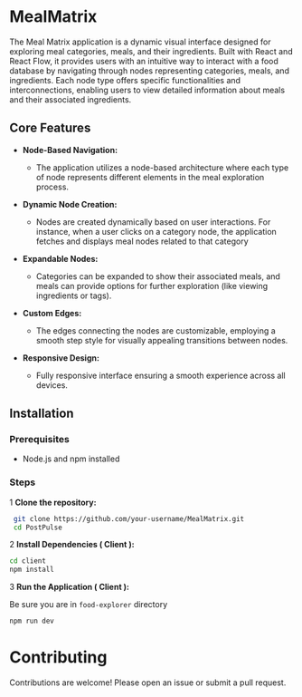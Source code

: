 # MealMatrix

The Meal Matrix application is a dynamic visual interface designed for exploring meal categories, meals, and their ingredients. Built with React and React Flow, it provides users with an intuitive way to interact with a food database by navigating through nodes representing categories, meals, and ingredients. Each node type offers specific functionalities and interconnections, enabling users to view detailed information about meals and their associated ingredients.

## Core Features

- **Node-Based Navigation:**
  - The application utilizes a node-based architecture where each type of node represents different elements in the meal exploration process.

- **Dynamic Node Creation:**
  - Nodes are created dynamically based on user interactions. For instance, when a user clicks on a category node, the application fetches and displays meal nodes related to that category

- **Expandable Nodes:**
  - Categories can be expanded to show their associated meals, and meals can provide options for further exploration (like viewing ingredients or tags).

- **Custom Edges:**
  - The edges connecting the nodes are customizable, employing a smooth step style for visually appealing transitions between nodes.
    
- **Responsive Design:**
  - Fully responsive interface ensuring a smooth experience across all devices.

## Installation

### Prerequisites

- Node.js and npm installed

### Steps

1 **Clone the repository:**

  ```bash
   git clone https://github.com/your-username/MealMatrix.git
   cd PostPulse
  ```
2 **Install Dependencies ( Client ):**

  ```bash
  cd client
  npm install
  ```

3 **Run the Application ( Client ):**

  Be sure you are in  `food-explorer` directory

  ```bash
  npm run dev
  ```



# Contributing

Contributions are welcome! Please open an issue or submit a pull request.


  





